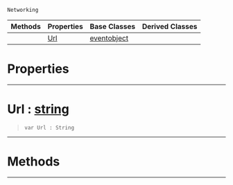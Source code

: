  `Networking`

|Methods|Properties|Base Classes|Derived Classes|
|---|---|---|---|
| |[ Url](blockingwebrequest.md#url-zilch-engine-document)|[eventobject](eventobject.md)| |


 #  Properties


---  
 #  Url : [string](../nada_base_types/string.md)

> 
> ```TS:Nada
> var Url : String


---  
 #  Methods


---  
 

 